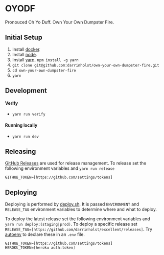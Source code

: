 # OYODF

Pronouced Oh Yo Duff. Own Your Own Dumpster Fire.

## Initial Setup
1. Install [docker](https://www.docker.com/products/docker).
1. Install [node](https://nodejs.org/en/).
1. Install [yarn](https://yarnpkg.com). `npm install -g yarn`
1. `git clone git@github.com:darrinholst/own-your-own-dumpster-fire.git`
1. `cd own-your-own-dumpster-fire`
1. `yarn`

## Development

#### Verify
* `yarn run verify`

#### Running locally
* `yarn run dev`

## Releasing

[GitHub Releases](https://github.com/darrinholst/excellent/releases) are used for release management. To release set the following environment variables and `yarn run release`

    GITHUB_TOKEN=[https://github.com/settings/tokens]

## Deploying

Deploying is performed by [deploy.sh](container/ci/deploy.sh). It is passed `ENVIRONMENT` and `RELEASE_TAG` environment variables to determine where and what to deploy.

To deploy the latest release set the following environment variables and `yarn run deploy:(staging|prod)`. To deploy a specific release set `RELEASE_TAG=[https://github.com/darrinholst/excellent/releases]`. Try [autoenv](https://github.com/kennethreitz/autoenv) to declare these in an `.env` file.

    GITHUB_TOKEN=[https://github.com/settings/tokens]
    HEROKU_TOKEN=[heroku auth:token]
